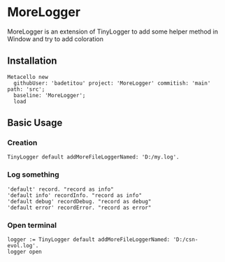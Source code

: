 # MoreLogger

MoreLogger is an extension of TinyLogger to add some helper method in Window and try to add coloration

## Installation

```st
Metacello new
  githubUser: 'badetitou' project: 'MoreLogger' commitish: 'main' path: 'src';
  baseline: 'MoreLogger';
  load
```

## Basic Usage

### Creation

```st
TinyLogger default addMoreFileLoggerNamed: 'D:/my.log'.
```

### Log something

```st
'default' record. "record as info"
'default info' recordInfo. "record as info"
'default debug' recordDebug. "record as debug"
'default error' recordError. "record as error"
```

### Open terminal

```
logger := TinyLogger default addMoreFileLoggerNamed: 'D:/csn-evol.log'.
logger open
```

